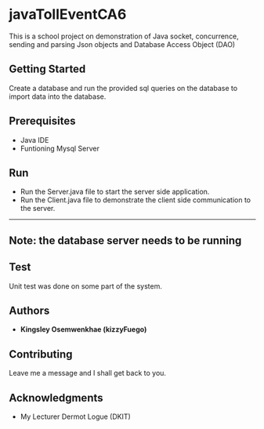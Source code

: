 # javaTollEventCA6

This is a school project on demonstration of Java socket, concurrence, sending and parsing Json objects and Database Access Object (DAO)


## Getting Started

Create a database and run the provided sql queries on the database to import data into the database.


## Prerequisites

- Java IDE
- Funtioning Mysql Server


## Run 

- Run the Server.java file to start the server side application.
- Run the Client.java file to demonstrate the client side communication to the server.

----------------------------------------------
Note: the database server needs to be running
----------------------------------------------


## Test

Unit test was done on some part of the system.


## Authors

* **Kingsley Osemwenkhae (kizzyFuego)** 


## Contributing

Leave me a message and I shall get back to you.


## Acknowledgments

* My Lecturer Dermot Logue (DKIT)

